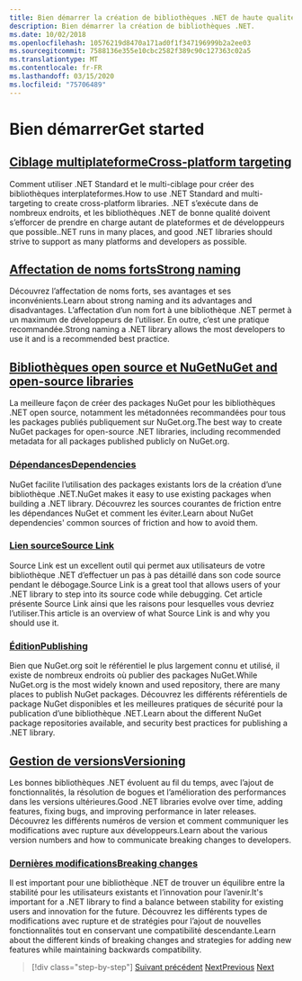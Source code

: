```yaml
---
title: Bien démarrer la création de bibliothèques .NET de haute qualité
description: Bien démarrer la création de bibliothèques .NET.
ms.date: 10/02/2018
ms.openlocfilehash: 10576219d8470a171ad0f1f347196999b2a2ee03
ms.sourcegitcommit: 7588136e355e10cbc2582f389c90c127363c02a5
ms.translationtype: MT
ms.contentlocale: fr-FR
ms.lasthandoff: 03/15/2020
ms.locfileid: "75706489"
---
```

# <a name="get-started"></a><span data-ttu-id="8df60-103">Bien démarrer</span><span class="sxs-lookup"><span data-stu-id="8df60-103">Get started</span></span>

## <a name="cross-platform-targeting"></a>[<span data-ttu-id="8df60-104">Ciblage multiplateforme</span><span class="sxs-lookup"><span data-stu-id="8df60-104">Cross-platform targeting</span></span>](./cross-platform-targeting.md)

<span data-ttu-id="8df60-105">Comment utiliser .NET Standard et le multi-ciblage pour créer des bibliothèques interplateformes.</span><span class="sxs-lookup"><span data-stu-id="8df60-105">How to use .NET Standard and multi-targeting to create cross-platform libraries.</span></span> <span data-ttu-id="8df60-106">.NET s’exécute dans de nombreux endroits, et les bibliothèques .NET de bonne qualité doivent s’efforcer de prendre en charge autant de plateformes et de développeurs que possible.</span><span class="sxs-lookup"><span data-stu-id="8df60-106">.NET runs in many places, and good .NET libraries should strive to support as many platforms and developers as possible.</span></span>

## <a name="strong-naming"></a>[<span data-ttu-id="8df60-107">Affectation de noms forts</span><span class="sxs-lookup"><span data-stu-id="8df60-107">Strong naming</span></span>](./strong-naming.md)

<span data-ttu-id="8df60-108">Découvrez l’affectation de noms forts, ses avantages et ses inconvénients.</span><span class="sxs-lookup"><span data-stu-id="8df60-108">Learn about strong naming and its advantages and disadvantages.</span></span> <span data-ttu-id="8df60-109">L’affectation d’un nom fort à une bibliothèque .NET permet à un maximum de développeurs de l’utiliser. En outre, c’est une pratique recommandée.</span><span class="sxs-lookup"><span data-stu-id="8df60-109">Strong naming a .NET library allows the most developers to use it and is a recommended best practice.</span></span>

## <a name="nuget-and-open-source-libraries"></a>[<span data-ttu-id="8df60-110">Bibliothèques open source et NuGet</span><span class="sxs-lookup"><span data-stu-id="8df60-110">NuGet and open-source libraries</span></span>](./nuget.md)

<span data-ttu-id="8df60-111">La meilleure façon de créer des packages NuGet pour les bibliothèques .NET open source, notamment les métadonnées recommandées pour tous les packages publiés publiquement sur NuGet.org.</span><span class="sxs-lookup"><span data-stu-id="8df60-111">The best way to create NuGet packages for open-source .NET libraries, including recommended metadata for all packages published publicly on NuGet.org.</span></span>

### <a name="dependencies"></a>[<span data-ttu-id="8df60-112">Dépendances</span><span class="sxs-lookup"><span data-stu-id="8df60-112">Dependencies</span></span>](./dependencies.md)

<span data-ttu-id="8df60-113">NuGet facilite l’utilisation des packages existants lors de la création d’une bibliothèque .NET.</span><span class="sxs-lookup"><span data-stu-id="8df60-113">NuGet makes it easy to use existing packages when building a .NET library.</span></span> <span data-ttu-id="8df60-114">Découvrez les sources courantes de friction entre les dépendances NuGet et comment les éviter.</span><span class="sxs-lookup"><span data-stu-id="8df60-114">Learn about NuGet dependencies' common sources of friction and how to avoid them.</span></span>

### <a name="source-link"></a>[<span data-ttu-id="8df60-115">Lien source</span><span class="sxs-lookup"><span data-stu-id="8df60-115">Source Link</span></span>](./sourcelink.md)

<span data-ttu-id="8df60-116">Source Link est un excellent outil qui permet aux utilisateurs de votre bibliothèque .NET d’effectuer un pas à pas détaillé dans son code source pendant le débogage.</span><span class="sxs-lookup"><span data-stu-id="8df60-116">Source Link is a great tool that allows users of your .NET library to step into its source code while debugging.</span></span> <span data-ttu-id="8df60-117">Cet article présente Source Link ainsi que les raisons pour lesquelles vous devriez l’utiliser.</span><span class="sxs-lookup"><span data-stu-id="8df60-117">This article is an overview of what Source Link is and why you should use it.</span></span>

### <a name="publishing"></a>[<span data-ttu-id="8df60-118">Édition</span><span class="sxs-lookup"><span data-stu-id="8df60-118">Publishing</span></span>](./publish-nuget-package.md)

<span data-ttu-id="8df60-119">Bien que NuGet.org soit le référentiel le plus largement connu et utilisé, il existe de nombreux endroits où publier des packages NuGet.</span><span class="sxs-lookup"><span data-stu-id="8df60-119">While NuGet.org is the most widely known and used repository, there are many places to publish NuGet packages.</span></span> <span data-ttu-id="8df60-120">Découvrez les différents référentiels de package NuGet disponibles et les meilleures pratiques de sécurité pour la publication d’une bibliothèque .NET.</span><span class="sxs-lookup"><span data-stu-id="8df60-120">Learn about the different NuGet package repositories available, and security best practices for publishing a .NET library.</span></span>

## <a name="versioning"></a>[<span data-ttu-id="8df60-121">Gestion de versions</span><span class="sxs-lookup"><span data-stu-id="8df60-121">Versioning</span></span>](./versioning.md)

<span data-ttu-id="8df60-122">Les bonnes bibliothèques .NET évoluent au fil du temps, avec l’ajout de fonctionnalités, la résolution de bogues et l’amélioration des performances dans les versions ultérieures.</span><span class="sxs-lookup"><span data-stu-id="8df60-122">Good .NET libraries evolve over time, adding features, fixing bugs, and improving performance in later releases.</span></span> <span data-ttu-id="8df60-123">Découvrez les différents numéros de version et comment communiquer les modifications avec rupture aux développeurs.</span><span class="sxs-lookup"><span data-stu-id="8df60-123">Learn about the various version numbers and how to communicate breaking changes to developers.</span></span>

### <a name="breaking-changes"></a>[<span data-ttu-id="8df60-124">Dernières modifications</span><span class="sxs-lookup"><span data-stu-id="8df60-124">Breaking changes</span></span>](./breaking-changes.md)

<span data-ttu-id="8df60-125">Il est important pour une bibliothèque .NET de trouver un équilibre entre la stabilité pour les utilisateurs existants et l’innovation pour l’avenir.</span><span class="sxs-lookup"><span data-stu-id="8df60-125">It's important for a .NET library to find a balance between stability for existing users and innovation for the future.</span></span> <span data-ttu-id="8df60-126">Découvrez les différents types de modifications avec rupture et de stratégies pour l’ajout de nouvelles fonctionnalités tout en conservant une compatibilité descendante.</span><span class="sxs-lookup"><span data-stu-id="8df60-126">Learn about the different kinds of breaking changes and strategies for adding new features while maintaining backwards compatibility.</span></span>

>[!div class="step-by-step"]
><span data-ttu-id="8df60-127">[Suivant précédent](index.md)
>[Next](cross-platform-targeting.md)</span><span class="sxs-lookup"><span data-stu-id="8df60-127">[Previous](index.md)
[Next](cross-platform-targeting.md)</span></span>
